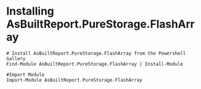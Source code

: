 # Installing AsBuiltReport.PureStorage.FlashArray

    # Install AsBuiltReport.PureStorage.FlashArray from the Powershell Gallery
    Find-Module AsBuiltReport.PureStorage.FlashArray | Install-Module

    #Import Module
    Import-Module AsBuiltReport.PureStorage.FlashArray
